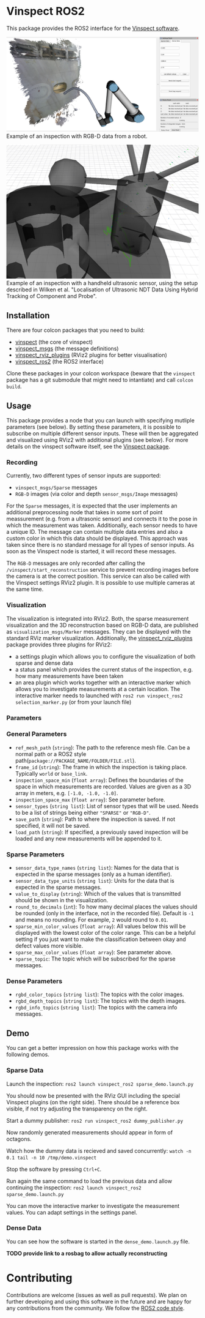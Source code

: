 # Vinspect ROS2

This package provides the ROS2 interface for the [Vinspect software](https://github.com/DLR-MO/vinspect).

![example image of a reconstruction](./doc/reconstruction.PNG)
Example of an inspection with RGB-D data from a robot.

![example image of an ultrasonic inspection](./doc/ultrasonic.png)
Example of an inspection with a handheld ultrasonic sensor, using the setup described in Wilken et al. "Localisation of Ultrasonic NDT Data Using Hybrid Tracking of Component and Probe".

## Installation
There are four colcon packages that you need to build:
- [vinspect](https://github.com/DLR-MO/vinspect) (the core of vinspect)
- [vinspect_msgs](https://github.com/DLR-MO/vinspect_msgs) (the message definitions)
- [vinspect_rviz_plugins](https://github.com/DLR-MO/vinspect_rviz_plugins) (RViz2 plugins for better visualisation)
- [vinspect_ros2](https://github.com/DLR-MO/vinspect_ros2) (the ROS2 interface)

Clone these packages in your colcon workspace (beware that the `vinspect` package has a git submodule that might need to intantiate) and call `colcon build`.

## Usage
This package provides a node that you can launch with specifying mutliple parameters (see below).
By setting these parameters, it is possible to subscribe on multiple different sensor inputs.
These will then be aggregated and visualized using RViz2 with additional plugins (see below).
For more details on the vinspect software itself, see the [Vinspect package](https://github.com/DLR-MO/vinspect).

### Recording
Currently, two different types of sensor inputs are supported:
- `vinspect_msgs/Sparse` messages 
- `RGB-D` images (via color and depth `sensor_msgs/Image` messages)
  
For the `Sparse` messages, it is expected that the user implements an additional preprocessing node 
that takes in some sort of point meassurement (e.g. from a ultrasonic sensor) and connects it to the
pose in which the measurement was taken.
Additionally, each sensor needs to have a unique ID.
The message can contain multiple data entries and also a custom color in which this data should be displayed.
This approach was taken since there is no standard message for all types of sensor inputs.
As soon as the Vinspect node is started, it will record these messages.

The `RGB-D` messages are only recorded after calling the `/vinspect/start_reconstruction` service
to prevent recording images before the camera is at the correct position.
This service can also be called with the Vinspect settings RViz2 plugin.
It is possible to use multiple cameras at the same time.

### Visualization
The visualization is integrated into RViz2.
Both, the sparse measurement visualization and the 3D reconstruction based on RGB-D data, are 
published as `visualization_msgs/Marker` messages.
They can be displayed with the standard RViz marker visualization.
Additionally, the [vinspect_rviz_plugins](https://github.com/DLR-MO/vinspect_rviz_plugins) package 
provides three plugins for RViz2:
- a settings plugin which allows you to configure the visualization of both sparse and dense data
- a status panel which provides the current status of the inspection, e.g. how many measurements 
  have been taken
- an area plugin which works together with an interactive marker which allows you to investigate
  measurements at a certain location. The interactive marker needs to launched with 
  `ros2 run vinspect_ros2 selection_marker.py` (or from your launch file)

### Parameters

### General Parameters
- `ref_mesh_path` (`string`): The path to the reference mesh file. Can be a normal path or a ROS2 style path(`package://PACKAGE_NAME/FOLDER/FILE.stl`).
- `frame_id` (`string`): The frame in which the inspection is taking place. Typically `world` or `base_link`.
- `inspection_space_min` (`float array`): Defines the boundaries of the space in which measurements are recorded. Values are given as a 3D array in meters, e.g. `[-1.0, -1.0, -1.0]`.
- `inspection_space_max` (`float array`): See parameter before.
- `sensor_types` (`string list`): List of sensor types that will be used. Needs to be a list of strings being either `"SPARSE"` or `"RGB-D"`.
- `save_path` (`string`): Path to where the inspection is saved. If not specified, it will not be saved.
- `load_path` (`string`): If specified, a previously saved inspection will be loaded and any new measurements will be appended to it.

### Sparse Parameters
- `sensor_data_type_names` (`string list`): Names for the data that is expected in the sparse messages (only as a human identifier).
- `sensor_data_type_units` (`string list`): Units for the data that is expected in the sparse messages.
- `value_to_display` (`string`): Which of the values that is transmitted should be shown in the visualization.
- `round_to_decimals` (`int`): To how many decimal places the values should be rounded (only in the interface, not in the recorded file). Default is `-1` and means no rounding. For example, `2` would round to `0.01`.
- `sparse_min_color_values` (`float array`): All values below this will be displayed with the lowest color of the color range. This can be a helpful setting if you just want to make the classification between okay and defect values more visible.
- `sparse_max_color_values` (`float array`): See parameter above.
- `sparse_topic`: The topic which will be subscribed for the sparse messages.
  
### Dense Parameters

- `rgbd_color_topics` (`string list`): The topics with the color images.
- `rgbd_depth_topics` (`string list`): The topics with the depth images.
- `rgbd_info_topics` (`string list`): The topics with the camera info messages.

## Demo
You can get a better impression on how this package works with the following demos.

### Sparse Data
Launch the inspection:
`ros2 launch vinspect_ros2 sparse_demo.launch.py`

You should now be presented with the RViz GUI including the special Vinspect plugins (on the right side).
There should be a reference box visible, if not try adjusting the transparency on the right.

Start a dummy publisher:
`ros2 run vinspect_ros2 dummy_publisher.py`

Now randomly generated measurements should appear in form of octagons.

Watch how the dummy data is recieved and saved concurrently:
`watch -n 0.1 tail -n 10 /tmp/demo.vinspect`

Stop the software by pressing `Ctrl+C`.

Run again the same command to load the previous data and allow continuing the inspection:
`ros2 launch vinspect_ros2 sparse_demo.launch.py`

You can move the interactive marker to investigate the measurement values.
You can adapt settings in the settings panel.

### Dense Data
You can see how the software is started in the `dense_demo.launch.py` file.

**TODO provide link to a rosbag to allow actually reconstructing**

# Contributing
Contributions are welcome (issues as well as pull requests).
We plan on further developing and using this software in the future and are happy for any 
contributions from the community.
We follow the [ROS2 code style](https://docs.ros.org/en/rolling/The-ROS2-Project/Contributing/Code-Style-Language-Versions.html).